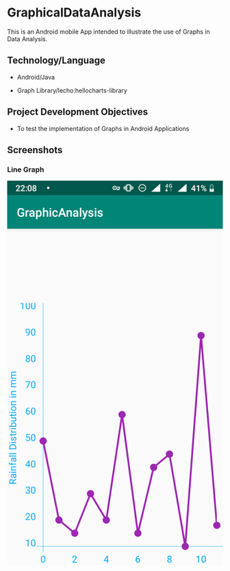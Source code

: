 # GraphicalDataAnalysis
This is an Android mobile App intended to illustrate the use of Graphs in Data Analysis.

## Technology/Language
- Android/Java

- Graph Library/lecho:hellocharts-library

## Project Development Objectives
- To test the implementation of Graphs in Android Applications

## Screenshots
### Line Graph
![Line Graph](/images/Graph2.png)